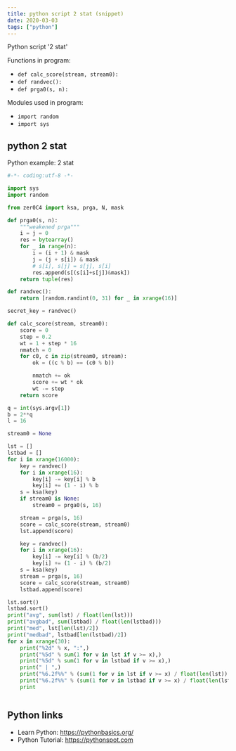 ```yaml
---
title: python script 2 stat (snippet)
date: 2020-03-03
tags: ["python"]
---
```

Python script '2 stat'

Functions in program: 
* `def calc_score(stream, stream0):`
* `def randvec():`
* `def prga0(s, n):`

Modules used in program: 
* `import random`
* `import sys`

## python 2 stat

Python example: 2 stat

```python
#-*- coding:utf-8 -*-

import sys
import random

from zer0C4 import ksa, prga, N, mask

def prga0(s, n):
    """weakened prga"""
    i = j = 0
    res = bytearray()
    for _ in range(n):
        i = (i + 1) & mask
        j = (j + s[i]) & mask
        # s[i], s[j] = s[j], s[i]
        res.append(s[(s[i]+s[j])&mask])
    return tuple(res)

def randvec():
    return [random.randint(0, 31) for _ in xrange(16)]

secret_key = randvec()

def calc_score(stream, stream0):
    score = 0
    step = 0.2
    wt = 1 + step * 16
    nmatch = 0
    for c0, c in zip(stream0, stream):
        ok = ((c % b) == (c0 % b))

        nmatch += ok
        score += wt * ok
        wt -= step
    return score

q = int(sys.argv[1])
b = 2**q
l = 16

stream0 = None

lst = []
lstbad = []
for i in xrange(16000):
    key = randvec()
    for i in xrange(16):
        key[i] -= key[i] % b
        key[i] += (1 - i) % b
    s = ksa(key)
    if stream0 is None:
        stream0 = prga0(s, 16)

    stream = prga(s, 16)
    score = calc_score(stream, stream0)
    lst.append(score)

    key = randvec()
    for i in xrange(16):
        key[i] -= key[i] % (b/2)
        key[i] += (1 - i) % (b/2)
    s = ksa(key)
    stream = prga(s, 16)
    score = calc_score(stream, stream0)
    lstbad.append(score)

lst.sort()
lstbad.sort()
print("avg", sum(lst) / float(len(lst)))
print("avgbad", sum(lstbad) / float(len(lstbad)))
print("med", lst[len(lst)/2])
print("medbad", lstbad[len(lstbad)/2])
for x in xrange(30):
    print("%2d" % x, ":",)
    print("%5d" % sum(1 for v in lst if v >= x),)
    print("%5d" % sum(1 for v in lstbad if v >= x),)
    print(" | ",)
    print("%6.2f%%" % (sum(1 for v in lst if v >= x) / float(len(lst)) * 100),)
    print("%6.2f%%" % (sum(1 for v in lstbad if v >= x) / float(len(lstbad)) * 100),)
    print



```

## Python links

- Learn Python: https://pythonbasics.org/
- Python Tutorial: https://pythonspot.com
